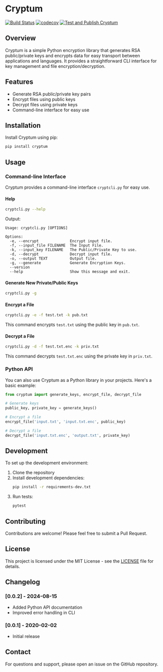 # Cryptum

[![Build Status](https://travis-ci.org/AUCR/cryptum.svg?branch=master)](https://travis-ci.org/AUCR/cryptum)
[![codecov](https://codecov.io/gh/AUCR/cryptum/branch/master/graph/badge.svg)](https://codecov.io/gh/AUCR/AUCR)
[![Test and Publish Cryptum](https://github.com/AUCR/cryptum/actions/workflows/test-and-publish.yml/badge.svg)](https://github.com/AUCR/cryptum/actions/workflows/test-and-publish.yml)

## Overview

Cryptum is a simple Python encryption library that generates RSA public/private keys and encrypts data for easy transport between applications and languages. It provides a straightforward CLI interface for key management and file encryption/decryption.

## Features

- Generate RSA public/private key pairs
- Encrypt files using public keys
- Decrypt files using private keys
- Command-line interface for easy use

## Installation

Install Cryptum using pip:

```bash
pip install cryptum
```

## Usage

### Command-line Interface

Cryptum provides a command-line interface `cryptcli.py` for easy use.

#### Help

```bash
cryptcli.py --help
```

Output:
```
Usage: cryptcli.py [OPTIONS]

Options:
  -e, --encrypt              Encrypt input file.
  -f, --input_file FILENAME  The Input File.
  -k, --input_key FILENAME   The Public/Private Key to use.
  -d, --decrypt              Decrypt input file.
  -o, --output TEXT          Output file.
  -g, --generate             Generate Encryption Keys.
  --version
  --help                     Show this message and exit.
```

#### Generate New Private/Public Keys

```bash
cryptcli.py -g
```

#### Encrypt a File

```bash
cryptcli.py -e -f test.txt -k pub.txt
```

This command encrypts `test.txt` using the public key in `pub.txt`.

#### Decrypt a File

```bash
cryptcli.py -d -f test.txt.enc -k priv.txt
```

This command decrypts `test.txt.enc` using the private key in `priv.txt`.

### Python API

You can also use Cryptum as a Python library in your projects. Here's a basic example:

```python
from cryptum import generate_keys, encrypt_file, decrypt_file

# Generate keys
public_key, private_key = generate_keys()

# Encrypt a file
encrypt_file('input.txt', 'input.txt.enc', public_key)

# Decrypt a file
decrypt_file('input.txt.enc', 'output.txt', private_key)
```

## Development

To set up the development environment:

1. Clone the repository
2. Install development dependencies:
   ```bash
   pip install -r requirements-dev.txt
   ```
3. Run tests:
   ```bash
   pytest
   ```

## Contributing

Contributions are welcome! Please feel free to submit a Pull Request.

## License

This project is licensed under the MIT License - see the [LICENSE](LICENSE) file for details.

## Changelog

### [0.0.2] - 2024-08-15
- Added Python API documentation
- Improved error handling in CLI

### [0.0.1] - 2020-02-02
- Initial release

## Contact

For questions and support, please open an issue on the GitHub repository.